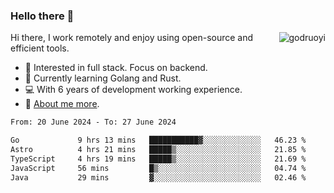 ### Hello there 👋

<img align="right" src="https://github-readme-stats.vercel.app/api?username=godruoyi&show_icons=true" alt="godruoyi" />

Hi there, I work remotely and enjoy using open-source and efficient tools.

- 🔭 Interested in full stack. Focus on backend.
- 🌱 Currently learning Golang and Rust.
- 💻 With 6 years of development working experience.
- 👒 [About me more](https://godruoyi.com/posts/about-godruoyi).

<!--START_SECTION:waka-->

```txt
From: 20 June 2024 - To: 27 June 2024

Go             9 hrs 13 mins   ███████████▓░░░░░░░░░░░░░   46.23 %
Astro          4 hrs 21 mins   █████▒░░░░░░░░░░░░░░░░░░░   21.85 %
TypeScript     4 hrs 19 mins   █████▒░░░░░░░░░░░░░░░░░░░   21.69 %
JavaScript     56 mins         █▒░░░░░░░░░░░░░░░░░░░░░░░   04.74 %
Java           29 mins         ▓░░░░░░░░░░░░░░░░░░░░░░░░   02.46 %
```

<!--END_SECTION:waka-->
